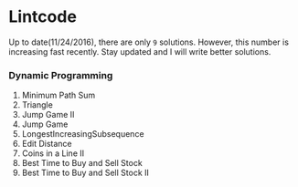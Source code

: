# Lintcode
Up to date(11/24/2016), there are only `9` solutions. However, this number is increasing fast recently. Stay updated and I will write better solutions. 

### Dynamic Programming

1. Minimum Path Sum 
2. Triangle
3. Jump Game II 
4. Jump Game 
5. LongestIncreasingSubsequence 
6. Edit Distance 
7. Coins in a Line II 
8. Best Time to Buy and Sell Stock 
9. Best Time to Buy and Sell Stock II 
